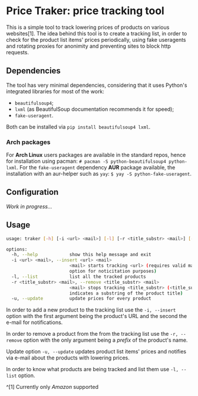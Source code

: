 # Price Traker: price tracking tool
This is a simple tool to track lowering prices of products on various
websites[1].
The idea behind this tool is to create a tracking list, in order to check for
the product list items' prices periodically, using fake useragents and rotating
proxies for anonimity and preventing sites to block http requests.

## Dependencies
The tool has very minimal dependencies, considering that it uses Python's
integrated libraries for most of the work:
- `beautifulsoup4`;
- `lxml` (as BeautifulSoup documentation recommends it for speed);
- `fake-useragent`.

Both can be installed via `pip install beautifulsoup4 lxml`.

### Arch packages
For **Arch Linux** users packages are available in the standard repos, hence
for installation using pacman: `# pacman -S python-beautifulsoup4 python-lxml`.
For the `fake-useragent` dependency **AUR** package available, the installation
with an aur-helper such as `yay`: `$ yay -S python-fake-useragent`.

## Configuration
_Work in progress..._

## Usage
```sh
usage: traker [-h] [-i <url> <mail>] [-l] [-r <title_substr> <mail>] [-u]

options:
  -h, --help            show this help message and exit
  -i <url> <mail>, --insert <url> <mail>
                        <mail> starts tracking <url> (requires valid mail
                        option for noticitation purposes)
  -l, --list            list all the tracked products
  -r <title_substr> <mail>, --remove <title_substr> <mail>
                        <mail> stops tracking <title_substr> (<title_substr>
                        indicates a substring of the product title)
  -u, --update          update prices for every product
```

In order to add a new product to the tracking list use the `-i, --insert`
option with the first argument being the product's URL and the second the
e-mail for notifications.

In order to remove a product from the from the tracking list use the `-r,
--remove` option with the only argument being a _prefix_ of the product's
name.

Update option `-u, --update` updates product list items' prices and notifies
via e-mail about the products with lowering prices.

In order to know what products are being tracked and list them use `-l, --list`
option.

^[1] Currently only _Amazon_ supported
